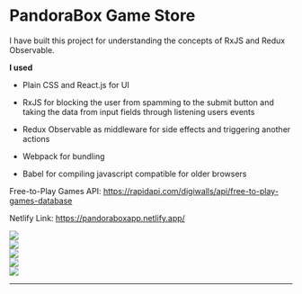 # **PandoraBox Game Store**  
  

I have built this project for understanding the concepts of RxJS and Redux Observable.
  
  

**I used**  
  

- Plain CSS and React.js for UI  
  

- RxJS for blocking the user from spamming to the submit button and taking the data from input fields through listening users events  
  

- Redux Observable as middleware for side effects and triggering another actions  
  

- Webpack for bundling  
  

- Babel for compiling javascript compatible for older browsers  
  

Free-to-Play Games API: https://rapidapi.com/digiwalls/api/free-to-play-games-database  
  

Netlify Link: https://pandoraboxapp.netlify.app/  
  

![](https://raw.githubusercontent.com/ufukdev34/PandoraBox/main/src/assets/images/login.png)  
![](https://raw.githubusercontent.com/ufukdev34/PandoraBox/main/src/assets/images/1.png)  
![](https://raw.githubusercontent.com/ufukdev34/PandoraBox/main/src/assets/images/2.png)  
![](https://raw.githubusercontent.com/ufukdev34/PandoraBox/main/src/assets/images/3.png)  
![](https://raw.githubusercontent.com/ufukdev34/PandoraBox/main/src/assets/images/4.png)  

----